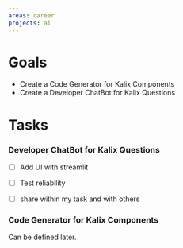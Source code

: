 ```yaml
---
areas: career
projects: ai
---
```

# Goals

- Create a Code Generator for Kalix Components
- Create a Developer ChatBot for Kalix Questions 

# Tasks

### Developer ChatBot for Kalix Questions 
- [ ] Add UI with streamlit
- [ ] Test reliability
- [ ] share within my task and with others


### Code Generator for Kalix Components
Can be defined later.
